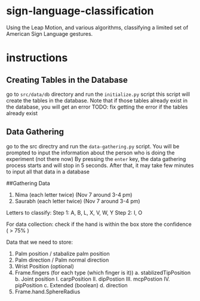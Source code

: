 # sign-language-classification
Using the Leap Motion, and various algorithms, classifying a limited set of American Sign Language gestures.

# instructions
## Creating Tables in the Database
go to `src/data/db` directory and run the `initialize.py` script
this script will create the tables in the database.
Note that if those tables already exist in the database, you will get an error
TODO: fix getting the error if the tables already exist

## Data Gathering
go to the src directry and run the `data-gathering.py` script.
You will be prompted to input the information about the person who is doing the experiment (not there now)
By pressing the `enter` key, the data gathering process starts and will stop in 5 seconds.
After that, it may take few minutes to input all that data in a database


##Gathering Data
  1. Nima (each letter twice) (Nov 7 around 3-4 pm)
  1. Saurabh (each letter twice) (Nov 7 around 3-4 pm)

Letters to classify:
  Step 1: A, B, L, X, V, W, Y
  Step 2: I, O

For data collection:
  check if the hand is within the box
  store the confidence  ( > 75% )


Data that we need to store:
  1. Palm position / stabalize palm position
  2. Palm direction / Palm normal direction
  5. Wrist Position (optional)
  6. Frame.fingers (for each type (which finger is it))
    a. stablizedTipPosition
    b. Joint position
      I. carpPosition
      II. dipPostion
      III. mcpPostion
      IV. pipPosition
    c. Extended (boolean)
    d. direction
  7. Frame.hand.SphereRadius
